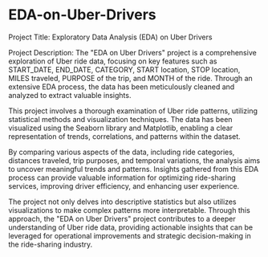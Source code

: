 # EDA-on-Uber-Drivers

Project Title: Exploratory Data Analysis (EDA) on Uber Drivers

Project Description:
The "EDA on Uber Drivers" project is a comprehensive exploration of Uber ride data, focusing on key features such as START_DATE, END_DATE, CATEGORY, START location, STOP location, MILES traveled, PURPOSE of the trip, and MONTH of the ride. Through an extensive EDA process, the data has been meticulously cleaned and analyzed to extract valuable insights.

This project involves a thorough examination of Uber ride patterns, utilizing statistical methods and visualization techniques. The data has been visualized using the Seaborn library and Matplotlib, enabling a clear representation of trends, correlations, and patterns within the dataset.

By comparing various aspects of the data, including ride categories, distances traveled, trip purposes, and temporal variations, the analysis aims to uncover meaningful trends and patterns. Insights gathered from this EDA process can provide valuable information for optimizing ride-sharing services, improving driver efficiency, and enhancing user experience.

The project not only delves into descriptive statistics but also utilizes visualizations to make complex patterns more interpretable. Through this approach, the "EDA on Uber Drivers" project contributes to a deeper understanding of Uber ride data, providing actionable insights that can be leveraged for operational improvements and strategic decision-making in the ride-sharing industry.
